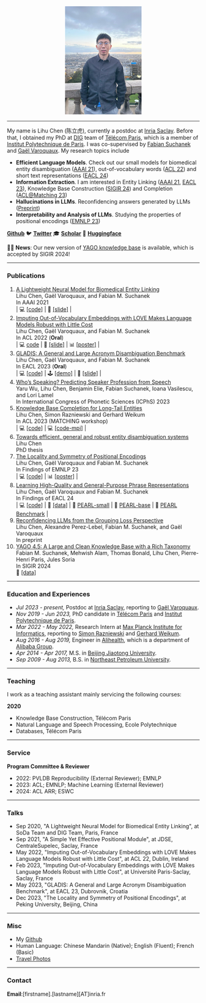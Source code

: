
<div align=center>
<img src="/assets/img/lihu_avatar.jpeg" width="200px" />
</div>

___

My name is Lihu Chen (陈立虎), currently a postdoc at [Inria Saclay](https://www.inria.fr/en/inria-saclay-centre). Before that, I obtained my PhD
at [DIG](https://dig.telecom-paris.fr/blog/) team of [Télécom Paris](https://www.telecom-paris.fr/en/home), which is a member of [Institut Polytechnique de Paris](https://www.ip-paris.fr/en).
I was co-supervised by [Fabian Suchanek](https://suchanek.name/) and [Gaël Varoquaux](http://gael-varoquaux.info/). My research topics include 

* **Efficient Language Models**. Check out our small models for biomedical entity disambiguation ([AAAI 21](https://arxiv.org/pdf/2012.08844.pdf)), out-of-vocabulary words ([ACL 22](https://aclanthology.org/2022.acl-long.245.pdf)) and short text representations ([EACL 24](https://arxiv.org/pdf/2401.10407.pdf)) 
* **Information Extraction**.  I am interested in Entity Linking ([AAAI 21](https://arxiv.org/pdf/2012.08844.pdf), [EACL 23](https://aclanthology.org/2023.eacl-main.152.pdf)), Knowledge Base Construction ([SIGIR 24](https://suchanek.name/work/publications/sigir-2024.pdf)) and Completion ([ACL@Matching 23](https://aclanthology.org/2023.matching-1.8.pdf)) 
* **Hallucinations in LLMs**. Reconfidencing answers generated by LLMs ([Preprint](https://arxiv.org/pdf/2402.04957.pdf)) 
* **Interpretability and Analysis of LLMs**. Studying the properties of positional encodings ([EMNLP 23](https://aclanthology.org/2023.findings-emnlp.955.pdf))

**[Github](https://github.com/tigerchen52)** 🐦 **[Twitter](https://twitter.com/LihuChen)** 🎓 **[Scholar](https://scholar.google.com/citations?user=oRs8regAAAAJ&hl=en)** 🤗 **[Huggingface](https://huggingface.co/Lihuchen)**

📢📢 **News**: Our new version of [YAGO knowledge base](https://yago-knowledge.org/) is available, which is accepted by SIGIR 2024!
___

### Publications

1. [A Lightweight Neural Model for Biomedical Entity Linking](https://arxiv.org/pdf/2012.08844.pdf) <br>
Lihu Chen, Gaël Varoquaux, and Fabian M. Suchanek <br>
In AAAI 2021 <br>
| 💻 [[code]](https://github.com/tigerchen52/Biomedical-Entity-Linking) | 📑 [[slide]](https://drive.google.com/file/d/19mS1RpxLeJYWt5RgYPq0-mi3LOCJf0To/view?usp=sharing) |
2. [Imputing Out-of-Vocabulary Embeddings with LOVE Makes Language Models Robust with Little Cost](https://aclanthology.org/2022.acl-long.245.pdf) <br> 
Lihu Chen, Gaël Varoquaux, and Fabian M. Suchanek <br>
In ACL 2022 (**Oral**) <br>
| 💻 [code](https://github.com/tigerchen52/LOVE) | 📑 [[slide]](https://drive.google.com/file/d/12d46Q8lgWG_TWhyMEcVWWSr1bdhn0MAR/view?usp=sharing) | 📊 [[poster]](https://drive.google.com/file/d/1ibVmRE6D3NN7m5y1S29j4_JGDTZcuRlI/view?usp=sharing)  |
3. [GLADIS: A General and Large Acronym Disambiguation Benchmark](https://aclanthology.org/2023.eacl-main.152.pdf)  <br>
Lihu Chen, Gaël Varoquaux, and Fabian M. Suchanek <br> 
In EACL 2023 (**Oral**) <br>
| 💻 [[code]](https://github.com/tigerchen52/GLADIS) | 🕹️ [[demo]](https://huggingface.co/spaces/Lihuchen/AcroBERT) | 📑 [[slide]](https://drive.google.com/file/d/1HW6dvxgd2MKg5DC4L-VTZFk6sShZUWsc/view?usp=share_link) |
4. [Who’s Speaking? Predicting Speaker Profession from Speech](https://hal.science/LISN/hal-04190126v1) <br>
Yaru Wu, Lihu Chen,  Benjamin Elie, Fabian Suchanek, Ioana Vasilescu, and Lori Lamel <br>
In International Congress of Phonetic Sciences (ICPhS) 2023
5. [Knowledge Base Completion for Long-Tail Entities](https://aclanthology.org/2023.matching-1.8.pdf) <br>
Lihu Chen, Simon Razniewski and Gerhard Weikum <br>
In ACL 2023 (MATCHING workshop) <br>
| 💻 [[code]](https://github.com/tigerchen52/long_tail_kbc) | 💻 [[code-mpi]](https://www.mpi-inf.mpg.de/departments/databases-and-information-systems/research/knowledge-base-recall/lm4kbc) | <br>
6. [Towards efficient, general and robust entity disambiguation systems](https://theses.hal.science/tel-04190587) <br>
Lihu Chen <br>
PhD thesis <br>
7. [The Locality and Symmetry of Positional Encodings](https://aclanthology.org/2023.findings-emnlp.955.pdf) <br>
Lihu Chen, Gaël Varoquaux and Fabian M. Suchanek <br>
In Findings of EMNLP 23 <br>
| 💻 [[code]](https://github.com/tigerchen52/locality_symmetry/tree/master)
| 📊 [[poster]](https://drive.google.com/file/d/1G17w4sIMrYjjnBvw5eXtnhlGH6U9mLlc/view?usp=sharing) | 
8. [Learning High-Quality and General-Purpose Phrase Representations](https://arxiv.org/pdf/2401.10407.pdf) <br>
Lihu Chen, Gaël Varoquaux and Fabian M. Suchanek <br>
In Findings of EACL 24 <br>
| 💻 [[code]](https://github.com/tigerchen52/PEARL/) | 💾 [[data]](https://zenodo.org/records/10676475) | 🤗 [PEARL-small](https://huggingface.co/Lihuchen/pearl_small) | 🤗 [PEARL-base](https://huggingface.co/Lihuchen/pearl_base) | 🤗 [PEARL Benchmark](https://huggingface.co/datasets/Lihuchen/pearl_benchmark) |
9. [Reconfidencing LLMs from the Grouping Loss Perspective](https://arxiv.org/pdf/2402.04957.pdf)<br>
Lihu Chen, Alexandre Perez-Lebel, Fabian M. Suchanek, and Gaël Varoquaux<br>
In preprint
10. [YAGO 4.5: A Large and Clean Knowledge Base with a Rich Taxonomy](https://suchanek.name/work/publications/sigir-2024.pdf)<br>
Fabian M. Suchanek, Mehwish Alam, Thomas Bonald, Lihu Chen, Pierre-Henri Paris, Jules Soria <br>
In SIGIR 2024 <br>
💾 [[data]](https://yago-knowledge.org/downloads/yago-4-5)


___

### Education and Experiences
* *Jul 2023 - present,* Postdoc at [Inria Saclay](https://www.inria.fr/en/inria-saclay-centre), reporting to [Gaël Varoquaux](http://gael-varoquaux.info/).
* *Nov 2019 - Jun 2023,* PhD candidate in [Télécom Paris](https://www.telecom-paris.fr/en/home) and [Institut Polytechnique de Paris](https://www.ip-paris.fr/en).  
* *Mar 2022 - May 2022,* Research Intern at [Max Planck Institute for Informatics](https://www.mpi-inf.mpg.de/home/), reporting to [Simon Razniewski](http://simonrazniewski.com/) and [Gerhard Weikum](https://people.mpi-inf.mpg.de/~weikum/). 
* *Aug 2016 - Aug 2019,* Engineer in [Alihealth](https://www.alihealth.cn/), which is a department of [Alibaba Group](https://www.alibabagroup.com/en/global/home).  
* *Apr 2014 - Apr 2017,* M.S. in [Beijing Jiaotong University](http://en.bjtu.edu.cn/).
* *Sep 2009 - Aug 2013,* B.S. in [Northeast Petroleum University](http://www.nepu.edu.cn/index.htm#).

___


### Teaching
I work as a teaching assistant mainly servicing the following courses:

**2020**
* Knowledge Base Construction, Télécom Paris 
* Natural Language and Speech Processing, Ecole Polytechnique
* Databases, Télécom Paris 

___

### Service

**Program Committee & Reviewer**
* 2022: PVLDB Reproducibility (External Reviewer); EMNLP
* 2023: ACL; EMNLP; Machine Learning (External Reviewer)
* 2024: ACL ARR; ESWC

___

### Talks

* Sep 2020, "A Lightweight Neural Model for Biomedical Entity Linking", at SoDa Team and DIG Team, Paris, France
* Sep 2021, "A Simple Yet Effective Positional Module", at JDSE, CentraleSupelec, Saclay, France
* May 2022, "Imputing Out-of-Vocabulary Embeddings with LOVE Makes Language Models Robust with Little Cost", at ACL 22, Dublin, Ireland
* Feb 2023, "Imputing Out-of-Vocabulary Embeddings with LOVE Makes Language Models Robust with Little Cost", at Université Paris-Saclay, Saclay, France
* May 2023, "GLADIS: A General and Large Acronym Disambiguation Benchmark", at EACL 23, Dubrovnik, Croatia
* Dec 2023, "The Locality and Symmetry of Positional Encodings", at Peking University, Beijing, China

___


### Misc
* My [Github](https://github.com/tigerchen52) 
* Human Language: Chinese Mandarin (Native); English (Fluent); French (Basic)
* [Travel Photos](https://chenlihu.com/blog/)

___

### Contact
**Email**:[firstname].[lastname][AT]inria.fr
